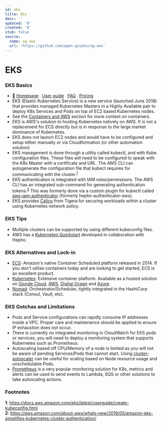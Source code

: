 ```yaml
---
id: eks
title: Eks
desc: ''
updated: '0'
created: '0'
stub: false
source:
  name: og-aws
  url: 'https://github.com/open-guides/og-aws'
---
```

# EKS

### EKS Basics
-	📒 [Homepage](https://aws.amazon.com/eks/) ∙ [User guide](http://docs.aws.amazon.com/eks/latest/userguide/what-is-eks.html) ∙ [FAQ](https://aws.amazon.com/eks/faq/) ∙ [Pricing](https://aws.amazon.com/eks/pricing/)
- EKS (Elastic Kubernetes Service) is a new service (launched June 2018) that provides managed Kubernetes Masters in a Highly Available pair to deploy K8s Services and Pods on top of EC2 based Kubernetes nodes.
- See the [Containers and AWS](#containers-and-aws) section for more context on containers.
- EKS is AWS's solution to hosting Kubernetes natively on AWS. It is not a replacement for ECS directly but is in response to the large market dominance of Kubernetes.
- EKS does not launch EC2 nodes and would have to be configured and setup either manually or via Cloudformation (or other automation solution)
- EKS management is done through a utility called kubectl, and with Kube configuration files. These files will need to be configured to speak with the K8s Master with a certificate and URL. The AWS CLI can autogenerate the configuration file that kubect requires for communicating with the cluster.<sup>[1](#user-content-eks-aws-cli-create-kubeconfig)</sup>
- EKS authentication is integrated with IAM roles/permissions. The AWS CLI has an integrated sub-command for generating authentication tokens.<sup>[2](#user-content-eks-aws-cli-get-token)</sup> This was formerly done via a custom plugin for kubectl called [aws-iam-authenticator](https://github.com/kubernetes-sigs/aws-iam-authenticator) (formerly heptio-authenticator-aws).
- EKS provides [Calico](https://docs.aws.amazon.com/eks/latest/userguide/calico.html) from Tigera for securing workloads within a cluster using Kubernetes network policy.

### EKS Tips
- Multiple clusters can be supported by using different kubeconfig files.
- AWS has a [Kubernetes Quickstart](https://aws.amazon.com/quickstart/architecture/heptio-kubernetes/) developed in collaboration with Heptio.

### EKS Alternatives and Lock-in
- [ECS](#ecs): Amazon's native Container Scheduled platform released in 2014.  If you don't utilise containers today and are looking to get started, ECS is an excellent product.
-	[Kubernetes](https://kubernetes.io): Extensive container platform. Available as a hosted solution on [Google Cloud](https://cloud.google.com/container-engine/), [AWS](https://aws.amazon.com/eks/), [Digital Ocean](https://www.digitalocean.com/products/kubernetes/) and [Azure](https://azure.microsoft.com/en-us/services/kubernetes-service/).
-	[Nomad](https://www.nomadproject.io/): Orchestrator/Scheduler, tightly integrated in the HashiCorp stack (Consul, Vault, etc).

### EKS Gotchas and Limitations
- Pods and Service configurations can rapidly consume IP addresses inside a VPC.  Proper care and maintenance should be applied to ensure IP exhaustion does not occur.
- There is currently no integrated monitoring in CloudWatch for EKS pods or services, you will need to deploy a monitoring system that supports Kubernetes such as Prometheus.
- Autoscaling based off CPU/Memory of a node is limited as you will not be aware of pending Services/Pods that cannot start. Using [cluster-autoscaler](https://github.com/kubernetes/autoscaler/tree/master/cluster-autoscaler) can be useful for scaling based on Node resource usage and unschedulable Pods.
- [Prometheus](https://prometheus.io/) is a very popular monitoring solution for K8s, metrics and alerts can be used to send events to Lambda, SQS or other solutions to take autoscaling actions.

### Footnotes
<a name="user-content-eks-aws-cli-create-kubeconfig">**1**</a>: https://docs.aws.amazon.com/eks/latest/userguide/create-kubeconfig.html<br />
<a name="user-content-eks-aws-cli-get-token">**2**</a>: https://aws.amazon.com/about-aws/whats-new/2019/05/amazon-eks-simplifies-kubernetes-cluster-authentication/<br />
